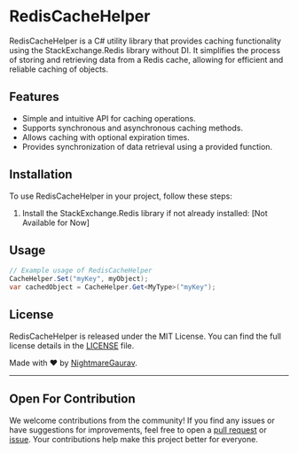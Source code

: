# RedisCacheHelper

RedisCacheHelper is a C# utility library that provides caching functionality using the StackExchange.Redis library without DI. It simplifies the process of storing and retrieving data from a Redis cache, allowing for efficient and reliable caching of objects.

## Features

- Simple and intuitive API for caching operations.
- Supports synchronous and asynchronous caching methods.
- Allows caching with optional expiration times.
- Provides synchronization of data retrieval using a provided function.

## Installation

To use RedisCacheHelper in your project, follow these steps:

1. Install the StackExchange.Redis library if not already installed: [Not Available for Now]

## Usage

```csharp
// Example usage of RedisCacheHelper
CacheHelper.Set("myKey", myObject);
var cachedObject = CacheHelper.Get<MyType>("myKey");
```

## License

RedisCacheHelper is released under the MIT License. You can find the full license details in the [LICENSE](LICENSE) file.

Made with ❤️ by [NightmareGaurav](https://github.com/nightmaregaurav).

---
Open For Contribution
---
We welcome contributions from the community! If you find any issues or have suggestions for improvements, feel free to open a [pull request](https://github.com/YourUsername/RedisCacheHelper/pulls) or [issue](https://github.com/YourUsername/RedisCacheHelper/issues). Your contributions help make this project better for everyone.
